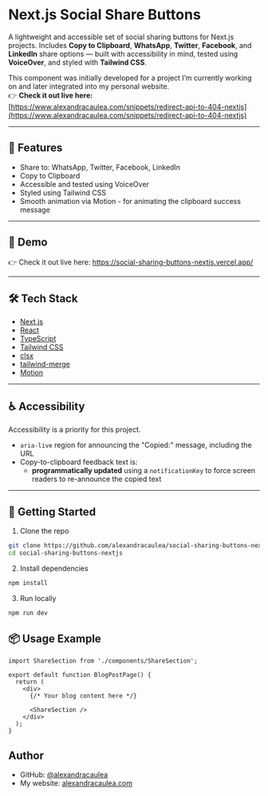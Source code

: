 # Next.js Social Share Buttons

A lightweight and accessible set of social sharing buttons for Next.js projects. Includes **Copy to Clipboard**, **WhatsApp**, **Twitter**, **Facebook**, and **LinkedIn** share options — built with accessibility in mind, tested using **VoiceOver**, and styled with **Tailwind CSS**.

This component was initially developed for a project I’m currently working on and later integrated into my personal website.  
👉 **Check it out live here:** [https://www.alexandracaulea.com/snippets/redirect-api-to-404-nextjs](https://www.alexandracaulea.com/snippets/redirect-api-to-404-nextjs)

---

## 🚀 Features

- Share to: WhatsApp, Twitter, Facebook, LinkedIn
- Copy to Clipboard
- Accessible and tested using VoiceOver
- Styled using Tailwind CSS
- Smooth animation via Motion - for animating the clipboard success message

---

## 📸 Demo

👉 Check it out live here: https://social-sharing-buttons-nextjs.vercel.app/

---

## 🛠 Tech Stack

- [Next.js](https://nextjs.org/)
- [React](https://reactjs.org/)
- [TypeScript](https://www.typescriptlang.org/)
- [Tailwind CSS](https://tailwindcss.com/)
- [clsx](https://github.com/lukeed/clsx)
- [tailwind-merge](https://github.com/dcastil/tailwind-merge)
- [Motion](https://motion.dev/)

---

## ♿ Accessibility

Accessibility is a priority for this project.

- `aria-live` region for announcing the "Copied:" message, including the URL
- Copy-to-clipboard feedback text is:
  - **programmatically updated** using a `notificationKey` to force screen readers to re-announce the copied text

---

## 🧪 Getting Started

1. Clone the repo

```bash
git clone https://github.com/alexandracaulea/social-sharing-buttons-nextjs.git
cd social-sharing-buttons-nextjs
```

2. Install dependencies

```bash
npm install
```

3. Run locally

```bash
npm run dev
```

## 📦 Usage Example

```tsx
import ShareSection from './components/ShareSection';

export default function BlogPostPage() {
  return (
    <div>
      {/* Your blog content here */}

      <ShareSection />
    </div>
  );
}
```

## Author

- GitHub: [@alexandracaulea](https://github.com/alexandracaulea)
- My website: [alexandracaulea.com](https://www.alexandracaulea.com/)
